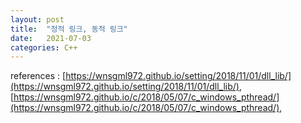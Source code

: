 ```yaml
---
layout: post
title:  "정적 링크, 동적 링크"
date:   2021-07-03
categories: C++
---
```





references : [https://wnsgml972.github.io/setting/2018/11/01/dll_lib/](https://wnsgml972.github.io/setting/2018/11/01/dll_lib/), [https://wnsgml972.github.io/c/2018/05/07/c_windows_pthread/](https://wnsgml972.github.io/c/2018/05/07/c_windows_pthread/),            